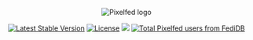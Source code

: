 <p align="center">
<picture>
  <source media="(prefers-color-scheme: dark)" srcset="https://pixelfed.nyc3.cdn.digitaloceanspaces.com/logos/pixelfed-full-color-dark.svg">
  <source media="(prefers-color-scheme: light)" srcset="https://pixelfed.nyc3.cdn.digitaloceanspaces.com/logos/pixelfed-full-color.svg">
  <img alt="Pixelfed logo" src="https://pixelfed.nyc3.cdn.digitaloceanspaces.com/logos/pixelfed-full-color.svg">
</picture>
</p>

<p align="center">
<a href="https://packagist.org/packages/pixelfed/pixelfed"><img src="https://poser.pugx.org/pixelfed/pixelfed/v/stable.svg" alt="Latest Stable Version"></a>
<a href="https://packagist.org/packages/pixelfed/pixelfed"><img src="https://poser.pugx.org/pixelfed/pixelfed/license.svg" alt="License"></a>
<a title="Crowdin" target="_blank" href="https://crowdin.com/project/pixelfed"><img src="https://badges.crowdin.net/pixelfed/localized.svg"></a>
<a href="https://fedidb.org/software/pixelfed"><img src="https://img.shields.io/badge/dynamic/json?url=https%3A%2F%2Fapi.fedidb.org%2Fv1%2Fsoftware%2Fpixelfed&query=%24.user_count&logo=pixelfed&logoColor=white&label=Total%20Users" alt="Total Pixelfed users from FediDB" /></a>
</p>

<p align="center">
<a target="_blank" href="https://discord.gg/msXs3MumsK"><img src="https://dcbadge.limes.pink/api/server/https://discord.gg/msXs3MumsK" alt="" /></a>
</p>

</p>
